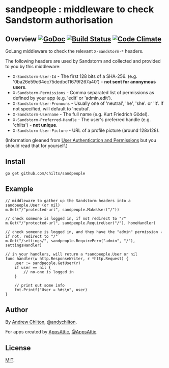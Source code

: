 # sandpeople : middleware to check Sandstorm authorisation

## Overview [![GoDoc](https://godoc.org/github.com/chilts/sandpeople?status.svg)](https://godoc.org/github.com/chilts/sandpeople) [![Build Status](https://travis-ci.org/chilts/sandpeople.svg?branch=master)](https://travis-ci.org/chilts/sandpeople) [![Code Climate](https://codeclimate.com/github/chilts/sandpeople/badges/gpa.svg)](https://codeclimate.com/github/chilts/sandpeople)

GoLang middleware to check the relevant `X-Sandstorm-*` headers.

The following headers are used by Sandstorm and collected and provided to you by this middleware:

* `X-Sandstorm-User-Id` - The first 128 bits of a SHA-256. (e.g. '0ba26e59c64ec75dedbc11679f267a40') - **not sent for anonymous users**.
* `X-Sandstorm-Permissions` - Comma separated list of permissions as defined by your app (e.g. 'edit' or 'admin,edit').
* `X-Sandstorm-User-Pronouns` - Usually one of 'neutral', 'he', 'she'. or 'it'. If not specified, will default to 'neutral'.
* `X-Sandstorm-Username` - The full name (e.g. Kurt Friedrich Gödel).
* `X-Sandstorm-Preferred-Handle` - The user's preferred handle (e.g. 'chilts') - **not unique**.
* `X-Sandstorm-User-Picture` - URL of a profile picture (around 128x128).

(Information gleaned from [User Authentication and Permissions](https://docs.sandstorm.io/en/latest/developing/auth/) but you should read that for yourself.)

## Install

```
go get github.com/chilts/sandpeople
```

## Example

```
// middleware to gather up the Sandstorm headers into a sandpeople.User (or nil)
m.Get("/"protected-url", sandpeople.MakeUser("/"))

// check someone is logged in, if not redirect to "/"
m.Get("/"protected-url", sandpeople.RequireUser("/"), homeHandler)

// check someone is logged in, and they have the "admin" permission - if not, redirect to "/"
m.Get("/settings/", sandpeople.RequirePerm("admin", "/"), settingsHandler)

// in your handlers, will return a *sandpeople.User or nil
func handler(w http.ResponseWriter, r *http.Request) {
    user := sandpeople.GetUser(r)
    if user == nil {
        // no-one is logged in
    }

    // print out some info
    fmt.Printf("User = %#s\n", user)
}
```

## Author

By [Andrew Chilton](https://chilts.org), [@andychilton](https://twitter.com/andychilton).

For apps created by [AppsAttic](https://appsattic.com), [@AppsAttic](https://twitter.com/AppsAttic).

## License

[MIT](https://publish.li/mit-qLQqmVTO).
